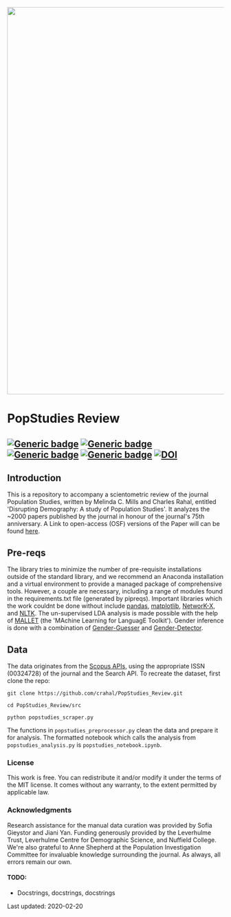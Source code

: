 <img src="https://github.com/crahal/PopStudies_Review/blob/master/assets/cover_picture.png" width="900"/>


# PopStudies Review

[![Generic badge](https://img.shields.io/badge/Python-3.7-<red>.svg)](https://shields.io/) [![Generic badge](https://img.shields.io/badge/License-MIT-orange.svg)](https://shields.io/) [![Generic badge](https://img.shields.io/badge/Maintained-Yes-purple.svg)](https://shields.io/) [![Generic badge](https://img.shields.io/badge/BuildPassing-Yes-red.svg)](https://shields.io/) [![DOI](https://zenodo.org/badge/DOI/10.5281/zenodo.5150120.svg)](https://doi.org/10.5281/zenodo.5150120)
---

## Introduction

This is a repository to accompany a scientometric review of the journal Population Studies, written by Melinda C. Mills and Charles Rahal, entitled 'Disrupting Demography: A study of Population Studies'. It analyzes the ~2000 papers published by the journal in honour of the journal's 75th anniversary. A Link to open-access (OSF) versions of the Paper will can be found [here](https://osf.io/preprints/socarxiv/ehy3w/).

## Pre-reqs

The library tries to minimize the number of pre-requisite installations outside of the standard library, and we recommend an Anaconda installation and a virtual environment to provide a managed package of comprehensive tools. However, a couple are necessary, including a range of modules found in the requirements.txt file (generated by pipreqs). Important libraries which the work couldnt be done without include [pandas](https://github.com/pandas-dev/pandas), [matplotlib](https://github.com/matplotlib/matplotlib), [NetworK-X](https://github.com/networkx), and [NLTK](https://github.com/nltk/nltk). The un-supervised LDA analysis is made possible with the help of [MALLET](http://mallet.cs.umass.edu/topics.php) (the 'MAchine Learning for LanguagE Toolkit'). Gender inference is done with a combination of [Gender-Guesser](https://github.com/lead-ratings/gender-guesser) and [Gender-Detector](https://github.com/malev/gender-detector).

## Data

The data originates from the [Scopus APIs](https://dev.elsevier.com/), using the appropriate ISSN (00324728) of the journal and the Search API. To recreate the dataset, first clone the repo:

```git clone https://github.com/crahal/PopStudies_Review.git```

```cd PopStudies_Review/src```

```python popstudies_scraper.py```

The functions in ```popstudies_preprocessor.py``` clean the data and prepare it for analysis. The formatted notebook which calls the analysis from ```popstudies_analysis.py``` is ```popstudies_notebook.ipynb```.

### License
This work is free. You can redistribute it and/or modify it under the terms of the MIT license. It comes without any warranty, to the extent permitted by applicable law.

### Acknowledgments
Research assistance for the manual data curation was provided by Sofia Gieystor and Jiani Yan. Funding generously provided by the Leverhulme Trust, Leverhulme Centre for Demographic Science, and Nuffield College. We're also grateful to Anne Shepherd at the Population Investigation Committee for invaluable knowledge surrounding the journal. As always, all errors remain our own.


#### TODO:

* Docstrings, docstrings, docstrings

Last updated: 2020-02-20
